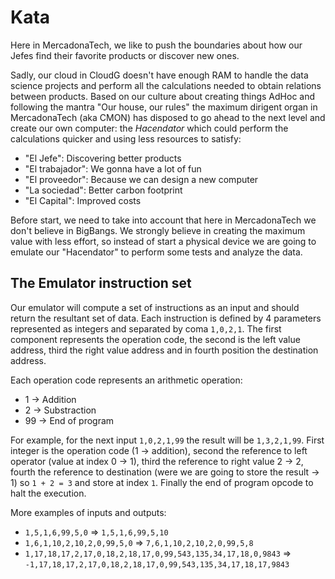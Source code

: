 # Kata
 
 Here in MercadonaTech, we like to push the boundaries about how our Jefes find their favorite
 products or discover new ones.
 
 Sadly, our cloud in CloudG doesn't have enough RAM to handle the data science projects and
 perform all the calculations needed to obtain relations between products. Based on our
 culture about creating things AdHoc and following the mantra "Our house, our rules" the maximum
 dirigent organ in MercadonaTech (aka CMON) has disposed to go ahead to the next level and create our
 own computer: the *Hacendator* which could perform the calculations quicker and using less resources
 to satisfy:
 
 - "El Jefe": Discovering better products
 - "El trabajador": We gonna have a lot of fun
 - "El proveedor": Because we can design a new computer
 - "La sociedad": Better carbon footprint
 - "El Capital": Improved costs
 
 Before start, we need to take into account that here in MercadonaTech we don't believe in
 BigBangs. We strongly believe in creating the maximum value with less effort, so instead of start
 a physical device we are going to emulate our "Hacendator" to perform some tests and analyze the data.
 
 ## The Emulator instruction set
 
 Our emulator will compute a set of instructions as an input and should return the resultant set
 of data. Each instruction is defined by 4 parameters represented as integers and separated by coma `1,0,2,1`. The first component represents the operation code, the second is the left value address, third the right value address and in fourth position the destination address.
 
 Each operation code represents an arithmetic operation:
  - 1 -> Addition
  - 2 -> Substraction
  - 99 -> End of program
 
 For example, for the next input `1,0,2,1,99` the result will be `1,3,2,1,99`. First integer is the
 operation code (1 -> addition), second the reference to left operator (value at index 0 -> 1), third
 the reference to right value 2 -> 2, fourth the reference to destination (were we are going to store
 the result -> 1) so `1 + 2 = 3` and store at index `1`. Finally the end of program opcode to halt the execution.
 
 More examples of inputs and outputs:
 
 - `1,5,1,6,99,5,0` => `1,5,1,6,99,5,10`
 - `1,6,1,10,2,10,2,0,99,5,0` => `7,6,1,10,2,10,2,0,99,5,8`
 - `1,17,18,17,2,17,0,18,2,18,17,0,99,543,135,34,17,18,0,9843` => `-1,17,18,17,2,17,0,18,2,18,17,0,99,543,135,34,17,18,17,9843`
 
